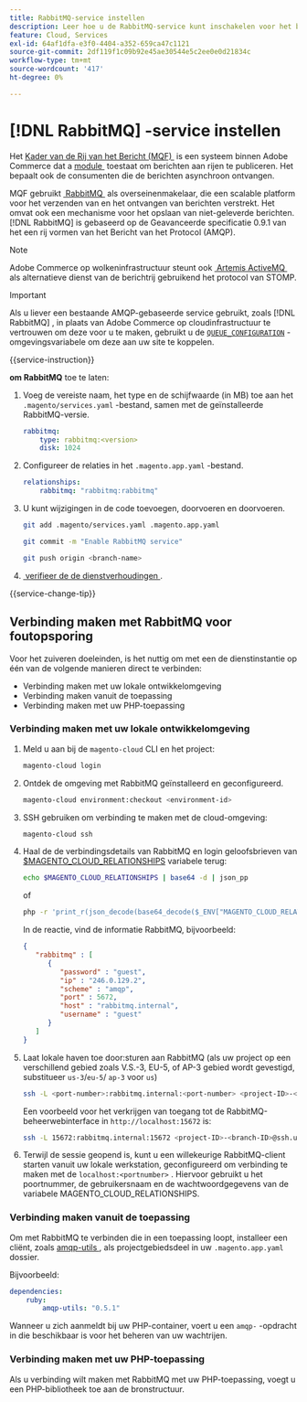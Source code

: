 ```yaml
---
title: RabbitMQ-service instellen
description: Leer hoe u de RabbitMQ-service kunt inschakelen voor het beheren van berichtenrijen voor Adobe Commerce op cloudinfrastructuur.
feature: Cloud, Services
exl-id: 64af1dfa-e3f0-4404-a352-659ca47c1121
source-git-commit: 2df119f1c09b92e45ae30544e5c2ee0e0d21834c
workflow-type: tm+mt
source-wordcount: '417'
ht-degree: 0%

---
```


# [!DNL RabbitMQ] -service instellen

Het [&#x200B; Kader van de Rij van het Bericht (MQF) &#x200B;](https://experienceleague.adobe.com/docs/commerce-operations/configuration-guide/message-queues/message-queue-framework.html?lang=nl-NL) is een systeem binnen Adobe Commerce dat a [&#x200B; module &#x200B;](https://experienceleague.adobe.com/nl/docs/commerce-operations/implementation-playbook/glossary#module) toestaat om berichten aan rijen te publiceren. Het bepaalt ook de consumenten die de berichten asynchroon ontvangen.

MQF gebruikt [&#x200B; RabbitMQ &#x200B;](https://www.rabbitmq.com/) als overseinenmakelaar, die een scalable platform voor het verzenden van en het ontvangen van berichten verstrekt. Het omvat ook een mechanisme voor het opslaan van niet-geleverde berichten. [!DNL RabbitMQ] is gebaseerd op de Geavanceerde specificatie 0.9.1 van het een rij vormen van het Bericht van het Protocol (AMQP).

>[!NOTE]
>
>Adobe Commerce op wolkeninfrastructuur steunt ook [&#x200B; Artemis ActiveMQ &#x200B;](activemq.md) als alternatieve dienst van de berichtrij gebruikend het protocol van STOMP.

>[!IMPORTANT]
>
>Als u liever een bestaande AMQP-gebaseerde service gebruikt, zoals [!DNL RabbitMQ] , in plaats van Adobe Commerce op cloudinfrastructuur te vertrouwen om deze voor u te maken, gebruikt u de [`QUEUE_CONFIGURATION`](../environment/variables-deploy.md#queue_configuration) -omgevingsvariabele om deze aan uw site te koppelen.

{{service-instruction}}

**om RabbitMQ** toe te laten:

1. Voeg de vereiste naam, het type en de schijfwaarde (in MB) toe aan het `.magento/services.yaml` -bestand, samen met de geïnstalleerde RabbitMQ-versie.

   ```yaml
   rabbitmq:
       type: rabbitmq:<version>
       disk: 1024
   ```

1. Configureer de relaties in het `.magento.app.yaml` -bestand.

   ```yaml
   relationships:
       rabbitmq: "rabbitmq:rabbitmq"
   ```

1. U kunt wijzigingen in de code toevoegen, doorvoeren en doorvoeren.

   ```bash
   git add .magento/services.yaml .magento.app.yaml
   ```

   ```bash
   git commit -m "Enable RabbitMQ service"
   ```

   ```bash
   git push origin <branch-name>
   ```

1. [&#x200B; verifieer de de dienstverhoudingen &#x200B;](services-yaml.md#service-relationships).

{{service-change-tip}}

## Verbinding maken met RabbitMQ voor foutopsporing

Voor het zuiveren doeleinden, is het nuttig om met een de dienstinstantie op één van de volgende manieren direct te verbinden:

- Verbinding maken met uw lokale ontwikkelomgeving
- Verbinding maken vanuit de toepassing
- Verbinding maken met uw PHP-toepassing

### Verbinding maken met uw lokale ontwikkelomgeving

1. Meld u aan bij de `magento-cloud` CLI en het project:

   ```bash
   magento-cloud login
   ```

1. Ontdek de omgeving met RabbitMQ geïnstalleerd en geconfigureerd.

   ```bash
   magento-cloud environment:checkout <environment-id>
   ```

1. SSH gebruiken om verbinding te maken met de cloud-omgeving:

   ```bash
   magento-cloud ssh
   ```

1. Haal de de verbindingsdetails van RabbitMQ en login geloofsbrieven van [$MAGENTO_CLOUD_RELATIONSHIPS &#x200B;](../application/properties.md#relationships) variabele terug:

   ```bash
   echo $MAGENTO_CLOUD_RELATIONSHIPS | base64 -d | json_pp
   ```

   of

   ```bash
   php -r 'print_r(json_decode(base64_decode($_ENV["MAGENTO_CLOUD_RELATIONSHIPS"])));'
   ```

   In de reactie, vind de informatie RabbitMQ, bijvoorbeeld:

   ```json
   {
      "rabbitmq" : [
         {
            "password" : "guest",
            "ip" : "246.0.129.2",
            "scheme" : "amqp",
            "port" : 5672,
            "host" : "rabbitmq.internal",
            "username" : "guest"
         }
      ]
   }
   ```

1. Laat lokale haven toe door:sturen aan RabbitMQ (als uw project op een verschillend gebied zoals V.S.-3, EU-5, of AP-3 gebied wordt gevestigd, substitueer ``us-3``/``eu-5``/ ``ap-3`` voor ``us``)

   ```bash
   ssh -L <port-number>:rabbitmq.internal:<port-number> <project-ID>-<branch-ID>@ssh.us.magentosite.cloud
   ```

   Een voorbeeld voor het verkrijgen van toegang tot de RabbitMQ-beheerwebinterface in `http://localhost:15672` is:

   ```bash
   ssh -L 15672:rabbitmq.internal:15672 <project-ID>-<branch-ID>@ssh.us.magentosite.cloud
   ```

1. Terwijl de sessie geopend is, kunt u een willekeurige RabbitMQ-client starten vanuit uw lokale werkstation, geconfigureerd om verbinding te maken met de `localhost:<portnumber>` . Hiervoor gebruikt u het poortnummer, de gebruikersnaam en de wachtwoordgegevens van de variabele MAGENTO_CLOUD_RELATIONSHIPS.

### Verbinding maken vanuit de toepassing

Om met RabbitMQ te verbinden die in een toepassing loopt, installeer een cliënt, zoals [&#x200B; amqp-utils &#x200B;](https://github.com/dougbarth/amqp-utils), als projectgebiedsdeel in uw `.magento.app.yaml` dossier.

Bijvoorbeeld:

```yaml
dependencies:
    ruby:
        amqp-utils: "0.5.1"
```

Wanneer u zich aanmeldt bij uw PHP-container, voert u een `amqp-` -opdracht in die beschikbaar is voor het beheren van uw wachtrijen.

### Verbinding maken met uw PHP-toepassing

Als u verbinding wilt maken met RabbitMQ met uw PHP-toepassing, voegt u een PHP-bibliotheek toe aan de bronstructuur.
